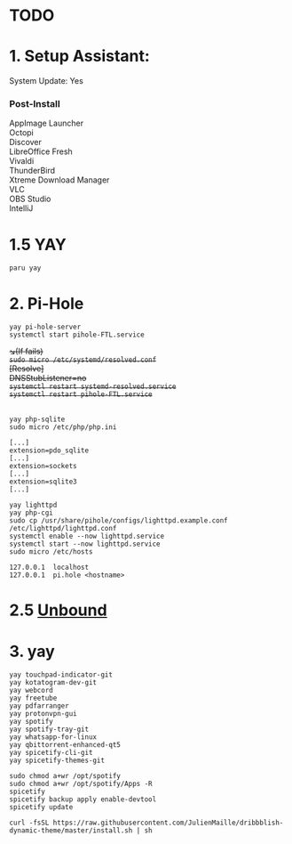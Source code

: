 # TODO

# 1. Setup Assistant:
System Update: Yes

### Post-Install
AppImage Launcher<br>
Octopi<br>
Discover<br>
LibreOffice Fresh<br>
Vivaldi<br>
ThunderBird<br>
Xtreme Download Manager<br>
VLC<br>
OBS Studio<br>
IntelliJ<br>

# 1.5 YAY

`paru yay`

# 2. Pi-Hole

```
yay pi-hole-server
systemctl start pihole-FTL.service
```
~~↘️(If fails)<br>~~
~~`sudo micro /etc/systemd/resolved.conf`~~<br>
~~[Resolve]<br>~~
~~DNSStubListener=no<br>~~
~~`systemctl restart systemd-resolved.service`<br>~~
~~`systemctl restart pihole-FTL.service`<br>~~<br>

```
yay php-sqlite
sudo micro /etc/php/php.ini
```

```
[...]
extension=pdo_sqlite
[...]
extension=sockets
[...]
extension=sqlite3
[...]
```

```
yay lighttpd
yay php-cgi
sudo cp /usr/share/pihole/configs/lighttpd.example.conf /etc/lighttpd/lighttpd.conf
systemctl enable --now lighttpd.service
systemctl start --now lighttpd.service
sudo micro /etc/hosts
```

```
127.0.0.1  localhost
127.0.0.1  pi.hole <hostname>
```

# 2.5 [Unbound](https://docs.pi-hole.net/guides/dns/unbound/)


# 3. yay

```
yay touchpad-indicator-git
yay kotatogram-dev-git
yay webcord
yay freetube
yay pdfarranger
yay protonvpn-gui
yay spotify
yay spotify-tray-git
yay whatsapp-for-linux
yay qbittorrent-enhanced-qt5
yay spicetify-cli-git
yay spicetify-themes-git
```

```
sudo chmod a+wr /opt/spotify
sudo chmod a+wr /opt/spotify/Apps -R
spicetify
spicetify backup apply enable-devtool
spicetify update
```

```
curl -fsSL https://raw.githubusercontent.com/JulienMaille/dribbblish-dynamic-theme/master/install.sh | sh
```

